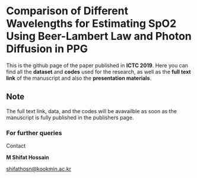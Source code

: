 # Comparison of Different Wavelengths for Estimating SpO2 Using Beer-Lambert Law and Photon Diffusion in PPG

This is the github page of the paper published in **ICTC 2019**. Here you can find all the **dataset** and **codes** used for the research, as well as the **full text link** of the manuscript and also the **presentation materials**.

## Note
The full text link, data, and the codes will be avavailble as soon as the manuscript is fully published in the publishers page.



### For further queries
Contact

**M Shifat Hossain**

shifathosn@kookmin.ac.kr
